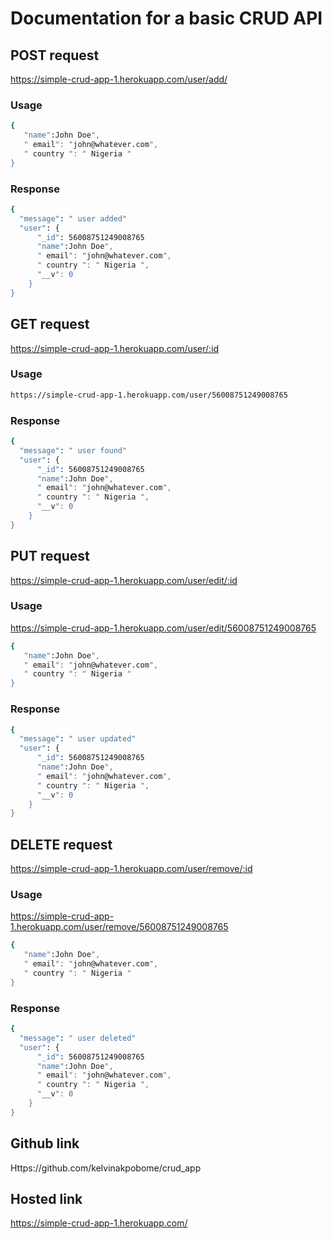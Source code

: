 # Documentation for a basic CRUD API

## POST request

https://simple-crud-app-1.herokuapp.com/user/add/

### Usage


```bash
{ 
   "name":John Doe",
   " email": "john@whatever.com",
   " country ": " Nigeria "
}
```

### Response

```bash
{
  "message": " user added" 
  "user": { 
      "_id": 56008751249008765
      "name":John Doe",
      " email": "john@whatever.com",
      " country ": " Nigeria ",
      "__v": 0
    }
}
```

## GET request

https://simple-crud-app-1.herokuapp.com/user/:id

### Usage


```bash
https://simple-crud-app-1.herokuapp.com/user/56008751249008765
```

### Response

```bash
{
  "message": " user found" 
  "user": { 
      "_id": 56008751249008765
      "name":John Doe",
      " email": "john@whatever.com",
      " country ": " Nigeria ",
      "__v": 0
    }
}
```

## PUT request

https://simple-crud-app-1.herokuapp.com/user/edit/:id

### Usage


https://simple-crud-app-1.herokuapp.com/user/edit/56008751249008765

```bash
{ 
   "name":John Doe",
   " email": "john@whatever.com",
   " country ": " Nigeria "
}
```

### Response

```bash
{
  "message": " user updated" 
  "user": { 
      "_id": 56008751249008765
      "name":John Doe",
      " email": "john@whatever.com",
      " country ": " Nigeria ",
      "__v": 0
    }
}
```

## DELETE request

https://simple-crud-app-1.herokuapp.com/user/remove/:id

### Usage


https://simple-crud-app-1.herokuapp.com/user/remove/56008751249008765

```bash
{ 
   "name":John Doe",
   " email": "john@whatever.com",
   " country ": " Nigeria "
}
```

### Response

```bash
{
  "message": " user deleted" 
  "user": { 
      "_id": 56008751249008765
      "name":John Doe",
      " email": "john@whatever.com",
      " country ": " Nigeria ",
      "__v": 0
    }
}
```


## Github link

Https://github.com/kelvinakpobome/crud_app

## Hosted link


https://simple-crud-app-1.herokuapp.com/
